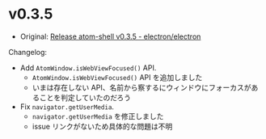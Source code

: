 # v0.3.5

* Original: [Release atom-shell v0.3.5 - electron/electron](https://github.com/electron/electron/releases/tag/v0.3.5)

Changelog:

* Add `AtomWindow.isWebViewFocused()` API.
  * `AtomWindow.isWebViewFocused()` API を追加しました
  * いまは存在しない API、名前から察するにウィンドウにフォーカスがあることを判定していたのだろう
* Fix `navigator.getUserMedia`.
  * `navigator.getUserMedia` を修正しました
  * issue リンクがないため具体的な問題は不明
